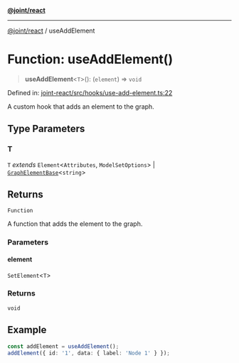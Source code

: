 [**@joint/react**](../README.md)

***

[@joint/react](../README.md) / useAddElement

# Function: useAddElement()

> **useAddElement**\<`T`\>(): (`element`) => `void`

Defined in: [joint-react/src/hooks/use-add-element.ts:22](https://github.com/samuelgja/joint/blob/main/packages/joint-react/src/hooks/use-add-element.ts#L22)

A custom hook that adds an element to the graph.

## Type Parameters

### T

`T` *extends* `Element`\<`Attributes`, `ModelSetOptions`\> \| [`GraphElementBase`](../interfaces/GraphElementBase.md)\<`string`\>

## Returns

`Function`

A function that adds the element to the graph.

### Parameters

#### element

`SetElement`\<`T`\>

### Returns

`void`

## Example

```ts
const addElement = useAddElement();
addElement({ id: '1', data: { label: 'Node 1' } });
```

